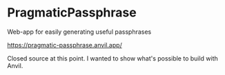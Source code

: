 # PragmaticPassphrase
Web-app for easily generating useful passphrases

https://pragmatic-passphrase.anvil.app/

Closed source at this point. I wanted to show what's possible to build with Anvil.

